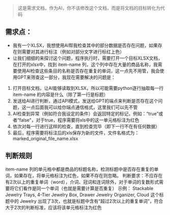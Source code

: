 > 这是需求文档，作为AI，你不该修改这个文档，而是将文档的目标转化为代码

## 需求点：
* 我有一个XLSX，我想使用AI帮我检查其中的部分数据是否存在问题，如果存在则需要对其进行标注（例如对部分文字进行标红上色）
* 让我们细细的来探讨这个问题，程序执行时，需要打开一个目标XLSX文档，在打开的xlsx中，找到 item-name 列，这个列中存在大量的商品名称，我需要使用AI检查这些条目的名称是否存在重复的单词，这一点先不用管，我会使用GPT来筛查这一部分，我现在需要解决的问题是：
1. 打开目标文档，让AI能够读取到XLSX，所以可能需要python逐行抽取每一行 item-name 的内容是什么（除了第一行是标题）
2. 发送给AI进行判断，通过API模式，发送给GPT的端点来判断是否存在这个问题，这一点后面我可以给你端点通信格式，这里我们可以先不管
3. AI检查到异常（例如符合我设定的条件）会返回特定的标记，例如：“true”或者“false"，对于true，程序需要将xls中的这一单元格标注为红色
4. 依次对每一行进行这样的检查，直到检查完毕（即下一行不在有任何数据）
5. 最后，程序需要将标注后的xls保存为新的文件，文件名格式为：marked_original_file_name.xlsx

## 判断规则
item-name 列的单元格中都是商品的标题名称，检测标题中是否存在重复的单词，如果存在，将单元格标注为红色，如果不存在则忽略。
判断要求：不应存在有2次以上的重复单词（word），介词、冠词和连词除外，对于单词的复数形式需要将它们看作是同一个单词（也就是需要计算是否重复）
示例：
Stackable Jewelry Trays, 4-Tier Jewelry Box, Drawer Jewelry Organizer, Cloud
这个标题中的 Jewelry 出现了3次，也就是标题中含有“超过2次以上的重复单词”，符合大于2次的判断标准，应该将该单元格标注为红色
